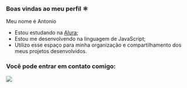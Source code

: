 ### Boas vindas ao meu perfil ⚛️

Meu nome é Antonio

- Estou estudando na [Alura](https://www.alura.com.br/);
- Estou me desenvolvendo na linguagem de JavaScript;
- Utilizo esse espaço para minha organização e compartilhamento dos meus projetos desenvolvidos.

### Você pode entrar em contato comigo:



![](https://tenor.com/qOq85MppKet.gif)
